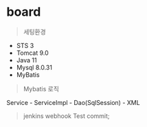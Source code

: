 # board
> 세팅환경
- STS 3
- Tomcat 9.0
- Java 11
- Mysql 8.0.31
- MyBatis

> Mybatis 로직

Service - ServiceImpl - Dao(SqlSession) - XML

> jenkins webhook Test commit;
